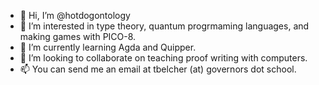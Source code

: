 - 👋 Hi, I’m @hotdogontology
- 👀 I’m interested in type theory, quantum progrmaming languages, and making games with PICO-8.
- 🌱 I’m currently learning Agda and Quipper.
- 💞️ I’m looking to collaborate on teaching proof writing with computers.
- 📫 You can send me an email at tbelcher (at) governors dot school.

<!---
teachbarefoot/teachbarefoot is a ✨ special ✨ repository because its `README.md` (this file) appears on your GitHub profile.
You can click the Preview link to take a look at your changes.
--->
